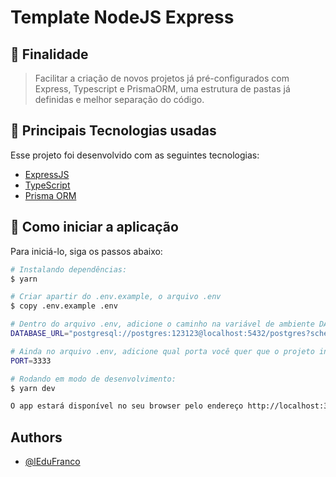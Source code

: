 # Template NodeJS Express
## 📄 Finalidade

> Facilitar a criação de novos projetos já pré-configurados com Express, Typescript e PrismaORM, uma estrutura de pastas já definidas e melhor separação do código.

## 🧪 Principais Tecnologias usadas

Esse projeto foi desenvolvido com as seguintes tecnologias:

- [ExpressJS](https://expressjs.com/)
- [TypeScript](https://www.typescriptlang.org/)
- [Prisma ORM](https://www.prisma.io/)

## 🚀 Como iniciar a aplicação

Para iniciá-lo, siga os passos abaixo:

```bash
# Instalando dependências:
$ yarn

# Criar apartir do .env.example, o arquivo .env
$ copy .env.example .env

# Dentro do arquivo .env, adicione o caminho na variável de ambiente DATABASE_URL
DATABASE_URL="postgresql://postgres:123123@localhost:5432/postgres?schema=public"

# Ainda no arquivo .env, adicione qual porta você quer que o projeto inicie. No exemplo abaixo vai iniciar na porta 3333
PORT=3333

# Rodando em modo de desenvolvimento:
$ yarn dev

O app estará disponível no seu browser pelo endereço http://localhost:3333 assim que iniciado.
```

## Authors

- [@lEduFranco](https://github.com/lEduFranco)
